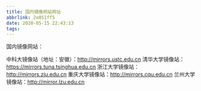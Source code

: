 ```yaml
---
title: 国内镜像网站网址
abbrlink: 2e851ff5
date: 2020-05-15 22:43:13
tags:
---
```


国内镜像网站：

中科大镜像站（地址：安徽）：http://mirrors.ustc.edu.cn
清华大学镜像站：https://mirrors.tuna.tsinghua.edu.cn
浙江大学镜像站：http://mirrors.zju.edu.cn
重庆大学镜像站：http://mirrors.cqu.edu.cn
兰州大学镜像站：http://mirror.lzu.edu.cn